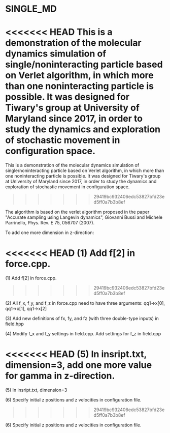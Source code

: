 # SINGLE_MD
<<<<<<< HEAD
This is a demonstration of the molecular dynamics simulation of single/noninteracting particle based on Verlet algorithm, in which more than one noninteracting particle is possible. It was designed for Tiwary's group at University of Maryland since 2017, in order to study the dynamics and exploration of stochastic movement in configuration space.
=======
This is a demonstration of the molecular dynamics simulation of single/noninteracting particle based on Verlet algorithm, in which more than one noninteracting particle is possible. It was designed for Tiwary's group at University of Maryland since 2017, in order to study the dynamics and exploration of stochastic movement in configuration space. 
>>>>>>> 29419bc932406edc53827bfd23ed5ff0a7b3b8ef

The algorithm is based on the verlet algorithm proposed in the paper "Accurate sampling using Langevin dynamics", Giovanni Bussi and Michele Parrinello, Phys. Rev. E 75, 056707 (2007).

To add one more dimension in z-direction:

<<<<<<< HEAD
(1) Add f[2] in force.cpp.
=======
(1) Add f[2] in force.cpp. 
>>>>>>> 29419bc932406edc53827bfd23ed5ff0a7b3b8ef

(2) All f_x, f_y, and f_z in force.cpp need to have three arguments: qq1->x[0], qq1->x[1], qq1->x[2]

(3) Add new definitions of fx, fy, and fz (with three double-type inputs) in field.hpp

(4) Modify f_x and f_y settings in field.cpp. Add settings for f_z in field.cpp

<<<<<<< HEAD
(5) In insript.txt, dimension=3, add one more value for gamma in z-direction.
=======
(5) In insript.txt, dimension=3

(6) Specify initial z positions and z velocities in configuration file.
>>>>>>> 29419bc932406edc53827bfd23ed5ff0a7b3b8ef

(6) Specify initial z positions and z velocities in configuration file.